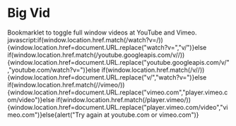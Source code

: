 # Big Vid
Bookmarklet to toggle full window videos at YouTube and Vimeo.
  javascript:if(window.location.href.match(/watch\?v\=/)){window.location.href=document.URL.replace("watch?v=","v/")}else if(window.location.href.match(/youtube.googleapis.com\/v\//)){window.location.href=document.URL.replace("youtube.googleapis.com/v/","youtube.com/watch?v=")}else if(window.location.href.match(/v\//)){window.location.href=document.URL.replace("v/","watch?v=")}else if(window.location.href.match(/\/vimeo/)){window.location.href=document.URL.replace("vimeo.com","player.vimeo.com/video")}else if(window.location.href.match(/player.vimeo/)){window.location.href=document.URL.replace("player.vimeo.com/video","vimeo.com")}else{alert("Try again at youtube.com or vimeo.com")}
